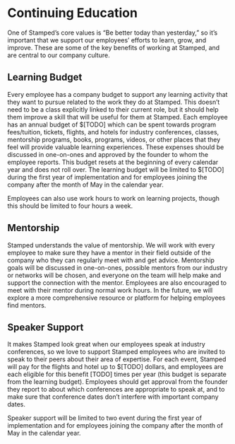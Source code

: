 # Continuing Education

One of Stamped’s core values is “Be better today than yesterday,” so it’s important that we support our employees’ efforts to learn, grow, and improve. These are some of the key benefits of working at Stamped, and are central to our company culture.

## Learning Budget

Every employee has a company budget to support any learning activity that they want to pursue related to the work they do at Stamped. This doesn’t need to be a class explicitly linked to their current role, but it should help them improve a skill that will be useful for them at Stamped. Each employee has an annual budget of $[TODO] which can be spent towards program fees/tuition, tickets, flights, and hotels for industry conferences, classes, mentorship programs, books, programs, videos, or other places that they feel will provide valuable learning experiences. These expenses should be discussed in one-on-ones and approved by the founder to whom the employee reports. This budget resets at the beginning of every calendar year and does not roll over.  The learning budget will be limited to $[TODO] during the first year of implementation and for employees joining the company after the month of May in the calendar year.

Employees can also use work hours to work on learning projects, though this should be limited to four hours a week.

## Mentorship

Stamped understands the value of mentorship.  We will work with every employee to make sure they have a mentor in their field outside of the company who they can regularly meet with and get advice. Mentorship goals will be discussed in one-on-ones, possible mentors from our industry or networks will be chosen, and everyone on the team will help make and support the connection with the mentor. Employees are also encouraged to meet with their mentor during normal work hours. In the future, we will explore a more comprehensive resource or platform for helping employees find mentors.

## Speaker Support

It makes Stamped look great when our employees speak at industry conferences, so we love to support Stamped employees who are invited to speak to their peers about their area of expertise. For each event, Stamped will pay for the flights and hotel up to $[TODO] dollars, and employees are each eligible for this benefit [TODO] times per year (this budget is separate from the learning budget). Employees should get approval from the founder they report to about which conferences are appropriate to speak at, and to make sure that conference dates don’t interfere with important company dates.

Speaker support will be limited to two event during the first year of implementation and for employees joining the company after the month of May in the calendar year.
